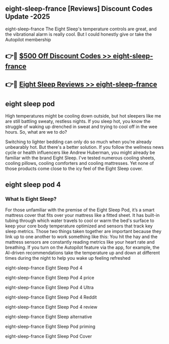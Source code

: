 ## eight-sleep-france [Reviews​] Discount Codes Update -2025

eight-sleep-france The Eight Sleep's temperature controls are great, and the vibrational alarm is really cool. But I could honestly give or take the Autopilot membership

## 👉🔴 [$500 Off Discount Codes >> eight-sleep-france](http://download.freeplayer.one?title=eight-sleep-france&ref=18-ES)

## 👉🔴 [Eight Sleep Reviews >> eight-sleep-france](http://download.freeplayer.one?title=eight-sleep-france&ref=18-ES)

## eight sleep pod

High temperatures might be cooling down outside, but hot sleepers like me are still battling sweaty, restless nights. If you sleep hot, you know the struggle of waking up drenched in sweat and trying to cool off in the wee hours. So, what are we to do?

Switching to lighter bedding can only do so much when you're already unbearably hot. But there's a better solution. If you follow the wellness news cycle or health influencers like Andrew Huberman, you might already be familiar with the brand Eight Sleep. I've tested numerous cooling sheets, cooling pillows, cooling comforters and cooling mattresses. Yet none of those products come close to the icy feel of the Eight Sleep cover.

## eight sleep pod 4

### What Is Eight Sleep?

For those unfamiliar with the premise of the Eight Sleep Pod, it’s a smart mattress cover that fits over your mattress like a fitted sheet. It has built-in tubing through which water travels to cool or warm the bed's surface to keep your core body temperature optimized and sensors that track key sleep metrics. Those two things taken together are important because they link up to one another to work something like this: You hit the hay and the mattress sensors are constantly reading metrics like your heart rate and breathing. If you turn on the Autopilot feature via the app, for example, the AI-driven recommendations take the temperature up and down at different times during the night to help you wake up feeling refreshed

eight-sleep-france Eight Sleep Pod 4

eight-sleep-france Eight Sleep Pod 4 price

eight-sleep-france Eight Sleep Pod 4 Ultra

eight-sleep-france Eight Sleep Pod 4 Reddit

eight-sleep-france Eight Sleep Pod 4 review

eight-sleep-france Eight Sleep alternative

eight-sleep-france Eight Sleep Pod priming

eight-sleep-france Eight Sleep Pod Cover